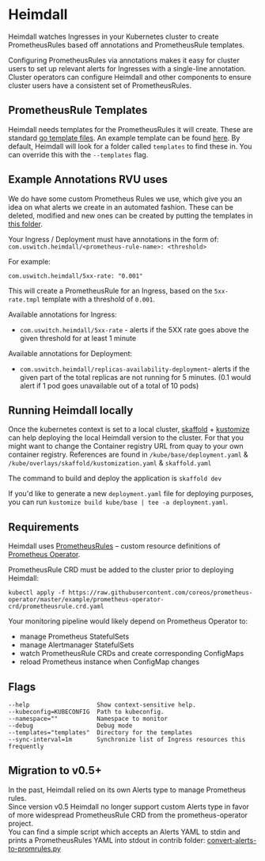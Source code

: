 # Heimdall

Heimdall watches Ingresses in your Kubernetes cluster to create PrometheusRules
based off annotations and PrometheusRule templates.

Configuring PrometheusRules via annotations makes it easy for cluster users to
set up relevant alerts for Ingresses with a single-line annotation. Cluster
operators can configure Heimdall and other components to ensure cluster users
have a consistent set of PrometheusRules.

## PrometheusRule Templates

Heimdall needs templates for the PrometheusRules it will create. These are
standard [go template files](https://golang.org/pkg/text/template/). An example
template can be found [here](./kube/base/templates/). By default,
Heimdall will look for a folder called `templates` to find these in. You can
override this with the `--templates` flag.

## Example Annotations RVU uses

We do have some custom Prometheus Rules we use, which give you an idea on what alerts we create in an automated fashion.
These can be deleted, modified and new ones can be created by putting the templates in [this folder](./kube/base/templates/).

Your Ingress / Deployment must have annotations in the form of:
`com.uswitch.heimdall/<prometheus-rule-name>: <threshold>`

For example:

`com.uswitch.heimdall/5xx-rate: "0.001"`

This will create a PrometheusRule for an Ingress, based on the `5xx-rate.tmpl` template with a
threshold of `0.001`.

Available annotations for Ingress:
- `com.uswitch.heimdall/5xx-rate` - alerts if the 5XX rate goes above the given threshold for at least 1 minute

Available annotations for Deployment:
- `com.uswitch.heimdall/replicas-availability-deployment`- alerts if the given part of the total replicas are not running for 5 minutes. (0.1 would alert if 1 pod goes unavailable out of a total of 10 pods)

## Running Heimdall locally

Once the kubernetes context is set to a local cluster, [skaffold](https://skaffold.dev/) + [kustomize](https://github.com/kubernetes-sigs/kustomize) can help deploying the local Heimdall version
to the cluster. For that you might want to change the Container registry URL from quay to your own container registry.
References are found in `/kube/base/deployment.yaml` & `/kube/overlays/skaffold/kustomization.yaml` & `skaffold.yaml`

The command to build and deploy the application is `skaffold dev`

If you'd like to generate a new `deployment.yaml` file for deploying purposes, you can run `kustomize build kube/base | tee -a deployment.yaml`.

## Requirements

Heimdall uses
[PrometheusRules](https://github.com/coreos/prometheus-operator/blob/master/Documentation/design.md#prometheusrule)
– custom resource definitions of [Prometheus
Operator](https://github.com/coreos/prometheus-operator).

PrometheusRule CRD must be added to the cluster prior to deploying Heimdall:

`kubectl apply -f https://raw.githubusercontent.com/coreos/prometheus-operator/master/example/prometheus-operator-crd/prometheusrule.crd.yaml`

Your monitoring pipeline would likely depend on Prometheus Operator to:

- manage Prometheus StatefulSets
- manage Alertmanager StatefulSets
- watch PrometheusRule CRDs and create corresponding ConfigMaps
- reload Prometheus instance when ConfigMap changes

## Flags

```
--help                   Show context-sensitive help.
--kubeconfig=KUBECONFIG  Path to kubeconfig.
--namespace=""           Namespace to monitor
--debug                  Debug mode
--templates="templates"  Directory for the templates
--sync-interval=1m       Synchronize list of Ingress resources this frequently
```

## Migration to v0.5+

In the past, Heimdall relied on its own Alerts type to manage Prometheus rules.  
Since version v0.5 Heimdall no longer support custom Alerts type in favor of more widespread PrometheusRule CRD from the prometheus-operator project.  
You can find a simple script which accepts an Alerts YAML to stdin and prints a PrometheusRules YAML into stdout in contrib folder: [convert-alerts-to-promrules.py](./contrib/convert-alerts-to-promrules.py)
